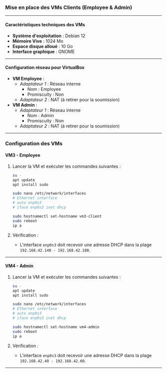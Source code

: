 ### Mise en place des VMs Clients (Employee & Admin)

---

#### **Caractéristiques techniques des VMs**
- **Système d'exploitation** : Debian 12
- **Mémoire Vive** : 1024 Mo
- **Espace disque alloué** : 10 Go
- **Interface graphique** : GNOME

---

#### **Configuration réseau pour VirtualBox**
- **VM Employee** :
  - *Adaptateur 1* : Réseau interne
    - Nom : Employee
    - Promiscuity : Non
  - *Adaptateur 2* : NAT (à retirer pour la soumission)
- **VM Admin** :
  - *Adaptateur 1* : Réseau interne
    - Nom : Admin
    - Promiscuity : Non
  - *Adaptateur 2* : NAT (à retirer pour la soumission)

---

### Configuration des VMs

#### **VM3 - Employee**

1. Lancer la VM et exécuter les commandes suivantes :
   ```bash
   su -
   apt update
   apt install sudo
   
   sudo nano /etc/network/interfaces
   # Ethernet interface
   # auto enp0s3
   # iface enp0s3 inet dhcp

   sudo hostnamectl set-hostname vm3-client
   sudo reboot
   ip a
   ```

2. Vérification :
   - L'interface `enp0s3` doit recevoir une adresse DHCP dans la plage `192.168.42.140 - 192.168.42.180`.

---

#### **VM4 - Admin**

1. Lancer la VM et exécuter les commandes suivantes :
   ```bash
   su -
   apt update
   apt install sudo

   sudo nano /etc/network/interfaces
   # Ethernet interface
   # auto enp0s3
   # iface enp0s3 inet dhcp

   sudo hostnamectl set-hostname vm4-admin
   sudo reboot
   ip a
   ```

2. Vérification :
   - L'interface `enp0s3` doit recevoir une adresse DHCP dans la plage `192.168.42.40 - 192.168.42.60`.

---
